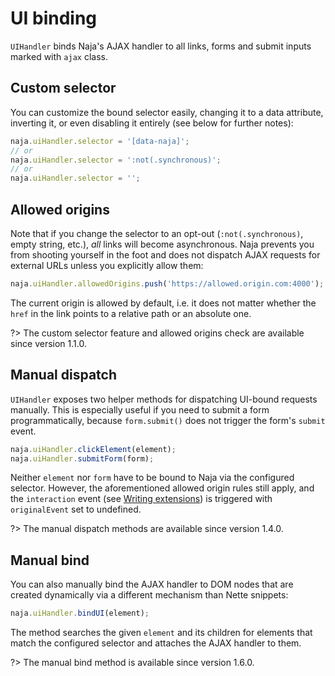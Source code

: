 # UI binding

`UIHandler` binds Naja's AJAX handler to all links, forms and submit inputs marked with `ajax` class.


## Custom selector

You can customize the bound selector easily, changing it to a data attribute, inverting it, or even disabling it
entirely (see below for further notes):

```js
naja.uiHandler.selector = '[data-naja]';
// or
naja.uiHandler.selector = ':not(.synchronous)';
// or
naja.uiHandler.selector = '';
```


## Allowed origins

Note that if you change the selector to an opt-out (`:not(.synchronous)`, empty string, etc.), *all* links will become
asynchronous. Naja prevents you from shooting yourself in the foot and does not dispatch AJAX requests for external URLs
unless you explicitly allow them:

```js
naja.uiHandler.allowedOrigins.push('https://allowed.origin.com:4000');
```

The current origin is allowed by default, i.e. it does not matter whether the `href` in the link points to a relative
path or an absolute one.

?> The custom selector feature and allowed origins check are available since version 1.1.0.


## Manual dispatch

`UIHandler` exposes two helper methods for dispatching UI-bound requests manually. This is especially useful if you need
to submit a form programmatically, because `form.submit()` does not trigger the form's `submit` event.

```js
naja.uiHandler.clickElement(element);
naja.uiHandler.submitForm(form);
```

Neither `element` nor `form` have to be bound to Naja via the configured selector. However, the aforementioned allowed
origin rules still apply, and the `interaction` event (see [Writing extensions](extensions-custom.md)) is triggered
with `originalEvent` set to undefined.

?> The manual dispatch methods are available since version 1.4.0.


## Manual bind

You can also manually bind the AJAX handler to DOM nodes that are created dynamically via a different mechanism than
Nette snippets:

```js
naja.uiHandler.bindUI(element);
```

The method searches the given `element` and its children for elements that match the configured selector and attaches
the AJAX handler to them.

?> The manual bind method is available since version 1.6.0.
